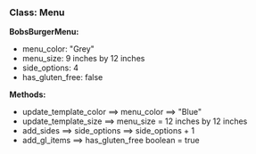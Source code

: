 ### Class: Menu

**BobsBurgerMenu:**
- menu_color: "Grey"
- menu_size: 9 inches by 12 inches
- side_options: 4
- has_gluten_free: false


**Methods:**
 - update_template_color ==> menu_color ==> "Blue"
 - update_template_size ==> menu_size = 12 inches by 12 inches
 - add_sides ==> side_options ==> side_options + 1
 - add_gl_items ==> has_gluten_free boolean = true
